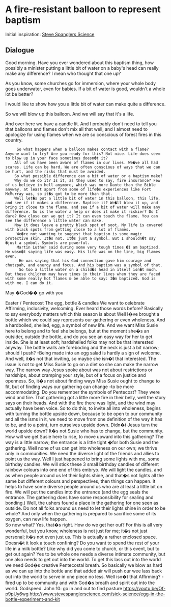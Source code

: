 # A fire-resistant balloon to represent baptism

Initial inspiration: [Steve Spanglers Science](http://www.stevespanglerscience.com/lab/experiments/fire-water-balloon/?utm_source=bm23&utm_medium=email&utm_term=Image+-+Experiment+of+the+Week&utm_content=Experiment+of+the+Week+-+Fire-resistant+Balloon&utm_campaign=05/04/2016&_bta_tid=3.AIqa.CynWSQ.DjGD.Ae8MrQ..AnPVhg.b..l.CvaO.n...sFEOyQ)

## Dialogue

Good morning. Have you ever wondered about this baptism thing, how possibly a minister putting a little bit of water on a baby's head can really make any difference? I mean who thought that one up?

As you know, some churches go for immersion, where your whole body goes underwater, even for babies. If a bit of water is good, wouldn't a whole lot be better?

I would like to show how you a little bit of water can make quite a difference.

So we will blow up this balloon. And we will say that it's a life.

And over here we have a candle lit. And I probably don't need to tell you that balloons and flames don't mix all that well, and I almost need to apologize for using flames when we are so conscious of forest fires in this country.

         So what happens when a balloon makes contact with a flame?  Anyone want to try? Are you ready for this? Not nice. Life does seem to blow up in your face sometimes doesn�t it?
        All of us have been aware of flames in our lives. We�ve all had scares. Life can be hard. We are often conscious of ways that we can be hurt, and the risks that must be avoided.
        So what possible difference can a bit of water or a baptism make?  
        Why do we do it? Is it, as they used to say, fire insurance? Few of us believe in hell anymore, which was more Dante than the Bible anyway, at least apart from some of life�s experiences like Fort McMurray was, so it�s got to be more than that.
        Well let�s put a little bit of water in this balloon, this life, and see if it makes a difference. Baptise it? We�ll blow it up, and bring it close to the flame, and see if a bit of water will make any difference. So is the water a help or does it make it riskier? Do I dare? How close can we get it? It can even touch the flame. You can see the difference a little water can make.  
        Now it does leave a pretty black spot of soot. My life is covered with black spots from getting close to a lot of flames.
         We�re not wanting to suggest that baptism is some magic protective skin. It�s not. It�s just a symbol. But I shouldn�t say �just a symbol. Symbols are powerful.
         Martin Luther said during some very tough times �I am baptized. He wasn�t saying life was easy. His life was on the line, big flames even. 
          He was saying that his God connection gave him courage and chutzpah, and energy and focus. And his baptism was a symbol of that.
          So too a little water on a child�s head in itself isn�t much. But these children may have times in their lives when they are faced with some really hot flames & be able to say: I�m baptized. God is with me. I can do it. 
May �God�� go with you
       
Easter / Pentecost  The egg, bottle & candles
       We want to celebrate Affirming, inclusivity, welcoming. Ever heard those words before? Basically  to say everybody matters  which this season is about
Well I�ve brought a bottle which we could say represents our gathering or even wholeness. And a hardboiled, shelled, egg, a symbol of new life. And we want Miss Susie here to belong and to feel she belongs, but at the moment she�s an outsider, outside the bottle, and do you see an easy way for her to get inside. She is at least soft; hardshelled folks may not be that interested anyway. The bottle walls are foreboding and the neck is just a bit narrow; should I push? -Being made into an egg salad is hardly a sign of welcome.
       And well, it�s not that inviting, so maybe she isn�t that interested.
       The issue is not to get Miss Susie to go on a diet so she can make the narrow way. The narrow way Jesus spoke about was not about restrictions or hardships, about cramping your style, but of a focus on justice and openness.
       So, it�s not about finding ways Miss Susie ought to change to fit, but of finding ways our gathering can change -to be more accommodating.
       Do you remember the symbols of Pentecost? They were wind and fire. That gathering got a little more fire in their belly, well the story says on their heads. And with the fire there was light, and the wind may actually have been voice. 
       So to do this, to invite all into wholeness, begins with turning the bottle upside down, because to be open to our community and all the isms in it, we need to move from one definition of the way it has to be, and to a point, turn ourselves upside down. Didn�t Jesus turn the world upside down?  It�s not Susie who has to change, but the community.
       How will we get Susie here to rise, to move upward into this gathering? The way is a little narrow; the entrance is a little tight �for both Susie and the gathering. 
            Well none of us can get into wholeness on our own; we thrive only in communities. We need the diverse light of the friends and allies to point us the way. 
       Well I just happened to bring some lights with me, some birthday candles. We will stick these 3 small birthday candles of different rainbow colours into one end of this embryo.  We will light the candles, and as when people around us let their lights shine, and that�s not lights all the same but different colours and perspectives, then things can happen. It helps to have some diverse people around us who are at least a little bit on fire. 
       We will put the candles into the entrance (and the egg seals the entrance. The gathering does have some responsibility for sealing and bonding.) Well, the ushers found a place in the gathering for one seen as outside. Do not all folks around us need to let their lights shine in order to be whole? And only when the gathering is prepared to sacrifice some of its oxygen, can new life happen.  
        So now what? Yes, that�s right. How do we get her out? For this is all very wonderful, but you know, wholeness is not just for me; it�s not just personal;  it�s not even just us. This is actually a rather enclosed space. Doesn�t it look a touch confining? Do you want to spend the rest of your life in a milk bottle? Like why did you come to church, or this event, but to get out again?
Yes to be whole one needs a diverse intimate community, but one also needs to get out into the world. To get this lass out into the world we need God�s creative Pentecostal breath. So basically we blow as hard as we can up into the bottle and that added air will push our wee lass back out into the world to serve in one piece no less. Well isn�t that Affirming?  -fired up to be community and with God�s breath and spirit out into the world.	Godspeed.    	John 10: go in and out to find pasture   https://youtu.be/Of-p9pUy6wg
  http://www.stevespanglerscience.com/sick-science/egg-in-the-bottle-experiment-and-kit




